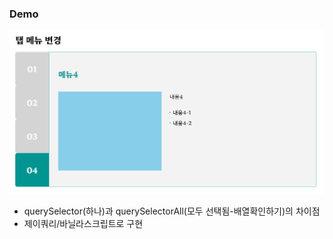 

<h3>Demo</h3>
<img src="capture.png" alt="capture">
<ul>
  <li>querySelector(하나)과  querySelectorAll(모두 선택됨-배열확인하기)의 차이점</li>
  <li>제이쿼리/바닐라스크립트로 구현</li>
</ul>
